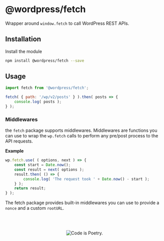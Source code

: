 # @wordpress/fetch

Wrapper around `window.fetch` to call WordPress REST APIs.

## Installation

Install the module

```bash
npm install @wordpress/fetch --save
```

## Usage

```js
import fetch from '@wordpress/fetch';

fetch( { path: '/wp/v2/posts' } ).then( posts => {
	console.log( posts );
} );
```

### Middlewares

the `fetch` package supports middlewares. Middlewares are functions you can use to wrap the `wp.fetch` calls to perform any pre/post process to the API requests.

**Example**

```js
wp.fetch.use( ( options, next ) => {
	const start = Date.now();
	const result = next( options );
	result.then( () => {
		console.log( 'The request took ' + Date.now() - start );
	} );
	return result;
} );
```

The fetch package provides built-in middlewares you can use to provide a `nonce` and a custom `rootURL`.

<br/><br/><p align="center"><img src="https://s.w.org/style/images/codeispoetry.png?1" alt="Code is Poetry." /></p>
